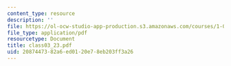```yaml
---
content_type: resource
description: ''
file: https://ol-ocw-studio-app-production.s3.amazonaws.com/courses/1-017-computing-and-data-analysis-for-environmental-applications-fall-2003/2087447382a6ed0120e78eb203ff3a26_class03_23.pdf
file_type: application/pdf
resourcetype: Document
title: class03_23.pdf
uid: 20874473-82a6-ed01-20e7-8eb203ff3a26
---
```

